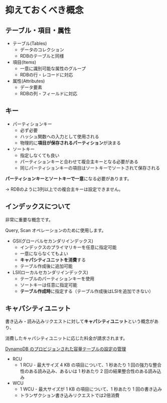 # 抑えておくべき概念


## テーブル・項目・属性

- テーブル(Tables)
    - データのコレクション
    - RDBのテーブルと同様
- 項目(Items)
    - 一意に識別可能な属性のグループ
    - RDBの行・レコードに対応
- 属性(Attributes)
    - データ要素
    - RDBの列・フィールドに対応

## キー

- パーティションキー
    - 必ず必要
    - ハッシュ関数への入力として使用される
    - 物理的に**項目が保存されるパーティション**が決まる
- ソートキー
    - 指定しなくても良い
    - パーティションキーと合わせて複合主キーとなる必要がある
    - 同じパーティションキーの項目はソートキーでソートされて保存される

**パーティションキーとソートキーで一意**になる必要があります。

→ RDBのように3列以上での複合主キーは設定できません。

## インデックスについて

非常に重要な概念です。

Query, Scan オペレーションのために使用します。

- GSI(グローバルセカンダリインデックス)
    - インデックスのプライマリキーを任意に指定可能
    - 一意にならなくてもよい
    - **キャパシティユニットを消費**する
    - テーブル作成後に追加可能
- LSI(ローカルセカンダリインデックス)
    - テーブルのパーティションキーを使用
    - ソートキーは任意に指定可能
    - **テーブル作成時**に指定する（テーブル作成後はLSIを追加できない）

## キャパシティユニット

書き込み・読み込みリクエストに対して**キャパシティユニット**という概念があり、

消費したキャパシティユニットに応じた料金が請求されます。

[DynamoDB のプロビジョンされた容量テーブルの設定の管理](https://docs.aws.amazon.com/ja_jp/amazondynamodb/latest/developerguide/ProvisionedThroughput.html)

- RCU
    - 1 RCU - 最大サイズ 4 KB の項目について、1 秒あたり 1 回の強力な整合性のある読み込み、あるいは 1 秒あたり 2 回の結果整合性のある読み込み
- WCU
    - 1 WCU - 最大サイズが 1 KB の項目について、1 秒あたり 1 回の書き込み
    - トランザクション書き込みリクエストでは2倍消費
